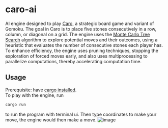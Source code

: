 # caro-ai
AI engine designed to play [Caro](https://en.wikipedia.org/wiki/Gomoku#Caro), a strategic board game and variant of Gomoku. The goal in Caro is to place five stones consecutively in a row, column, or diagonal on a grid. The engine uses the [Monte Carlo Tree Search](https://en.wikipedia.org/wiki/Monte_Carlo_tree_search) algorithm to explore potential moves and their outcomes, using a heuristic that evaluates the number of consecutive stones each player has.  
To enhance efficiency, the engine uses pruning techniques, stopping the exploration of forced moves early, and also uses multiprocessing to parallelize computations, thereby accelerating computation time.
## Usage
Prerequisite: have [cargo installed](https://doc.rust-lang.org/cargo/getting-started/installation.html).  
To play with the engine, run
```sh
cargo run
```
to run the program with terminal ui. Then type coordinates to make your move, the engine would then make a move.
![image](https://github.com/user-attachments/assets/95783775-25ad-4d39-8806-6e2191ff9986)
